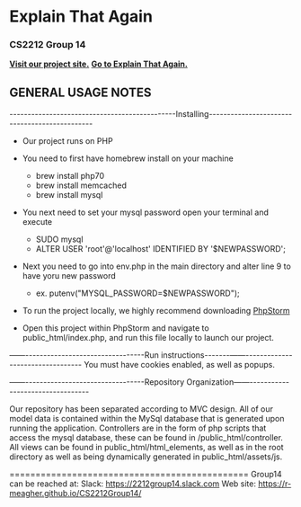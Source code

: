 # Explain That Again
### CS2212 Group 14

[<b>Visit our project site.</b>](https://r-meagher.github.io/CS2212Group14/)
[<b>Go to Explain That Again.</b>](https://explainthatagain.herokuapp.com/index.php)

GENERAL USAGE NOTES
--------------------
    
----------------------------------------------Installing----------------------------------------------
- Our project runs on PHP
- You need to first have homebrew install on your machine
    - brew install php70
    - brew install memcached
    - brew install mysql

- You next need to set your mysql password open your terminal and execute
    - SUDO mysql
    - ALTER USER 'root'@'localhost' IDENTIFIED BY '$NEWPASSWORD';

- Next you need to go into env.php in the main directory and alter line 9 to have yoru new password
    - ex.  putenv("MYSQL_PASSWORD=$NEWPASSWORD");

- To run the project locally, we highly recommend downloading [PhpStorm]( https://www.jetbrains.com/phpstorm/)

- Open this project within PhpStorm and navigate to public_html/index.php, and run this file locally to launch our project.
    
——---------------------------------Run instructions-------——---------------------------------
You must have cookies enabled, as well as popups.

——---------------------------------Repository Organization——---------------------------------

Our repository has been separated according to MVC design. All of our model data is contained
within the MySql database that is generated upon running the application.
Controllers are in the form of php scripts that access the mysql database, these can be found in
/public_html/controller.
All views can be found in public_html/html_elements, as well as in the root directory as well as 
being dynamically generated in public_html/assets/js.

==============================================
Group14 can be reached at:
Slack:      https://2212group14.slack.com
Web site:   https://r-meagher.github.io/CS2212Group14/
